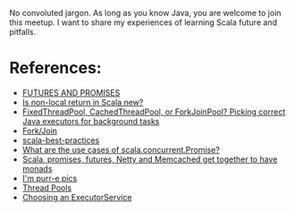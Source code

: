 No convoluted jargon. As long as you know Java, you are welcome to join this meetup.
I want to share my experiences of learning Scala future and pitfalls.

# References:

- [FUTURES AND PROMISES](https://docs.scala-lang.org/overviews/core/futures.html#exceptions)
- [Is non-local return in Scala new?](https://stackoverflow.com/questions/6915701/is-non-local-return-in-scala-new)
- [FixedThreadPool, CachedThreadPool, or ForkJoinPool? Picking correct Java executors for background tasks](https://zeroturnaround.com/rebellabs/fixedthreadpool-cachedthreadpool-or-forkjoinpool-picking-correct-java-executors-for-background-tasks/)
- [Fork/Join](https://docs.oracle.com/javase/tutorial/essential/concurrency/forkjoin.html)
- [scala-best-practices](https://github.com/alexandru/scala-best-practices/blob/master/sections/4-concurrency-parallelism.md)
- [What are the use cases of scala.concurrent.Promise?](https://stackoverflow.com/questions/13381134/what-are-the-use-cases-of-scala-concurrent-promise)
- [Scala, promises, futures, Netty and Memcached get together to have monads](https://mauricio.github.io/2014/05/01/scala-promises-futures-memcached-and-netty-having-fun.html)
- [I'm purr-e pics](https://pbs.twimg.com/media/DbU43ANXUAUOSiv.jpg)
- [Thread Pools](https://gist.github.com/djspiewak/46b543800958cf61af6efa8e072bfd5c)
- [Choosing an ExecutorService](http://blog.jessitron.com/2014/01/choosing-executorservice.html)
